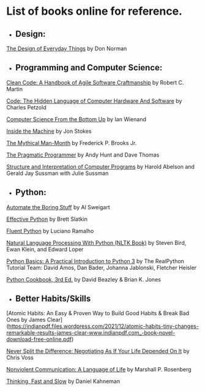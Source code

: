 # List of books online for reference.


- ## Design:

[The Design of Everyday Things](http://www.nixdell.com/classes/HCI-and-Design-Spring-2017/The-Design-of-Everyday-Things-Revised-and-Expanded-Edition.pdf) by Don Norman


- ## Programming and Computer Science:

[Clean Code: A Handbook of Agile Software Craftmanship](https://enos.itcollege.ee/~jpoial/oop/naited/Clean%20Code.pdf) by Robert C. Martin

[Code: The Hidden Language of Computer Hardware And Software](https://bobcarp.files.wordpress.com/2014/07/code-charles-petzold.pdf) by Charles Petzold

[Computer Science From the Bottom Up](https://www.bottomupcs.com) by Ian Wienand

[Inside the Machine](http://joe90.yolasite.com/resources/InsidetheMachine.pdf) by Jon Stokes

[The Mythical Man-Month](https://web.eecs.umich.edu/~weimerw/2018-481/readings/mythical-man-month.pdf) by Frederick P. Brooks Jr.

[The Pragmatic Programmer](https://www.nceclusters.no/globalassets/filer/nce/diverse/the-pragmatic-programmer.pdf) by Andy Hunt and Dave Thomas

[Structure and Interpretation of Computer Programs](https://web.mit.edu/alexmv/6.037/sicp.pdf) by Harold Abelson and Gerald Jay Sussman with Julie Sussman


- ## Python:

[Automate the Boring Stuff](https://automatetheboringstuff.com) by Al Sweigart

[Effective Python](https://arisuchan.jp/λ/src/1498628824511-0.pdf) by Brett Slatkin

[Fluent Python](http://1.droppdf.com/files/X06AR/fluent-python-2015-.pdf) by Luciano Ramalho

[Natural Language Processing With Python (NLTK Book)](https://www.nltk.org/book/) by Steven Bird, Ewan Klein, and Edward Loper

[Python Basics: A Practical Introduction to Python 3](https://media-exp1.licdn.com/dms/document/C4D1FAQH24gN3nULkaA/feedshare-document-pdf-analyzed/0/1629374282838?e=1629673200&v=beta&t=Dz7br5h1PLRL4PZ5WC3OMzaOb1aHcB_3rMPng1Dpnfo) by The RealPython Tutorial Team: David Amos, Dan Bader, Johanna Jablonski, Fletcher Heisler

[Python Cookbook, 3rd Ed.](https://d.cxcore.net/Python/Python_Cookbook_3rd_Edition.pdf) by David Beazley & Brian K. Jones


- ## Better Habits/Skills

[Atomic Habits: An Easy & Proven Way to Build Good Habits & Break Bad Ones by James Clear]
(https://indianpdf.files.wordpress.com/2021/12/atomic-habits-tiny-changes-remarkable-results-james-clear-www.indianpdf.com_-book-novel-download-free-online.pdf)

[Never Split the Difference: Negotiating As If Your Life Depended On It](http://livre2.com/LIVREE/E1/E001005.pdf) by Chris Voss

[Nonviolent Communication: A Language of Life](https://classroommanagementcem.weebly.com/uploads/4/3/2/5/4325801/nvc_language_of_life_chapters_1-5.pdf) by Marshall P. Rosenberg

[Thinking, Fast and Slow](http://dspace.vnbrims.org:13000/jspui/bitstream/123456789/2224/1/Daniel-Kahneman-Thinking-Fast-and-Slow-.pdf) by Daniel Kahneman
